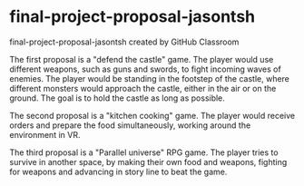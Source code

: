 # final-project-proposal-jasontsh
final-project-proposal-jasontsh created by GitHub Classroom

The first proposal is a "defend the castle" game.  The player would use different weapons, such as guns and swords, 
to fight incoming waves of enemies.  The player would be standing in the footstep of the castle, where different
monsters would approach the castle, either in the air or on the ground.  The goal is to hold the castle as long as possible.

The second proposal is a "kitchen cooking" game.  The player would receive orders and prepare the food simultaneously,
working around the environment in VR.  

The third proposal is a "Parallel universe" RPG game.  The player tries to survive in another space, 
by making their own food and weapons, fighting for 
weapons and advancing in story line to beat the game.
